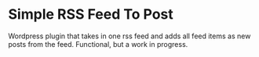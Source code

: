 # Simple RSS Feed To Post
Wordpress plugin that takes in one rss feed and adds all feed items as new posts from the feed. Functional, but a work in progress.
 
